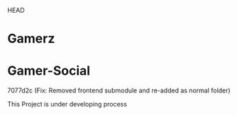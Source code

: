 HEAD
# Gamerz

# Gamer-Social
7077d2c (Fix: Removed frontend submodule and re-added as normal folder)

This Project is under developing process
